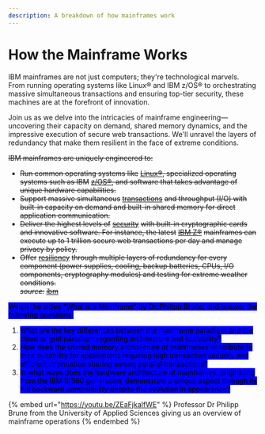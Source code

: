 ```yaml
---
description: A breakdown of how mainframes work
---
```


# How the Mainframe Works



IBM mainframes are not just computers; they're technological marvels. From running operating systems like Linux® and IBM z/OS® to orchestrating massive simultaneous transactions and ensuring top-tier security, these machines are at the forefront of innovation.

Join us as we delve into the intricacies of mainframe engineering—uncovering their capacity on demand, shared memory dynamics, and the impressive execution of secure web transactions. We'll unravel the layers of redundancy that make them resilient in the face of extreme conditions.

~~IBM mainframes are uniquely engineered to:~~

* ~~Run common operating systems like~~ [~~Linux®~~](https://www.ibm.com/za-en/it-infrastructure/z/os/linux)~~, specialized operating systems such as IBM~~ [~~z/OS®~~](https://www.ibm.com/za-en/it-infrastructure/z/zos)~~, and software that takes advantage of unique hardware capabilities.~~
* ~~Support massive simultaneous~~ [~~transactions~~](https://www.ibm.com/za-en/it-infrastructure/z/capabilities/transaction-processing) ~~and throughput (I/O) with built-in capacity on demand and built-in shared memory for direct application communication.~~
* ~~Deliver the highest levels of~~ [~~security~~](https://www.ibm.com/za-en/it-infrastructure/z/capabilities/enterprise-security) ~~with built-in cryptographic cards and innovative software. For instance, the latest~~ [~~IBM Z®~~](https://www.ibm.com/za-en/it-infrastructure/z/hardware) ~~mainframes can execute up to 1 trillion secure web transactions per day and manage privacy by policy.~~
* ~~Offer~~ [~~resiliency~~](https://www.ibm.com/za-en/it-infrastructure/z/capabilities/resiliency) ~~through multiple layers of redundancy for every component (power supplies, cooling, backup batteries, CPUs, I/O components, cryptography modules) and testing for extreme weather conditions.~~\
  ~~_source:_~~ [~~ibm~~](https://www.ibm.com/za-en/topics/mainframe)

<mark style="background-color:blue;">Watch the video "What is a Mainframe" by Dr. Philipp Brune, and answer the following questions:</mark>&#x20;

1. <mark style="background-color:blue;">What are the key differences between the mainframe paradigm and the cloud or grid paradigm regarding architecture and scalability?</mark>
2. <mark style="background-color:blue;">How does the shared memory architecture of mainframes contribute to their suitability for applications requiring high transaction security and efficient information sharing among parallel transactions?</mark>
3. <mark style="background-color:blue;">In what ways does the hardware architecture of mainframes, originating from the IBM S/360 generation, demonstrate a unique aspect through its full backward compatibility despite the evolution in appearance?</mark>

{% embed url="https://youtu.be/ZEaFjkaIfWE" %}
Professor Dr Philipp Brune from the University of Applied Sciences giving us an overview of mainframe operations
{% endembed %}

